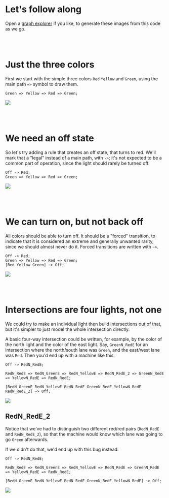 # Let's follow along

Open a [graph explorer](https://stonecypher.github.io/jssm-viz-demo/graph_explorer.html) if you like, 
to generate these images from this code as we go.



<br/><br/>

# Just the three colors

First we start with the simple three colors `Red` `Yellow` and `Green`, using the main path `=>` symbol to draw them.

```
Green => Yellow => Red => Green;
```

![](https://stonecypher.github.io/jssm-tutorial-scratch/tlsm%20gryg.png)



<br/><br/>

# We need an off state

So let's try adding a rule that creates an off state, that turns to red.  We'll mark that a "legal" instead of a main path, with `->`; it's not expected to be a common part of operation, since the light should rarely be turned off.

```
Off -> Red;
Green => Yellow => Red => Green;
```

![](https://stonecypher.github.io/jssm-tutorial-scratch/tlsm%20ogryg.png)



<br/><br/>

# We can turn on, but not back off

All colors should be able to turn off.  It should be a "forced" transition, to indicate that it is considered an extreme and generally unwanted rarity, since we should almost never do it.  Forced transitions are written with `~>`.

```
Off -> Red;
Green => Yellow => Red => Green;
[Red Yellow Green] ~> Off;
```

![](https://stonecypher.github.io/jssm-tutorial-scratch/tlsm%20ogrygo.png)



<br/><br/>

# Intersections are four lights, not one

We could try to make an individual light then build intersections out of that, but it's
simpler to just model the whole intersection directly.

A basic four-way intersection could be written, for example, by the color of the north 
light and the color of the east light.  Say, `GreenN_RedE` for an intersection where the
north/south lane was `Green`, and the east/west lane was `Red`.  Then you'd end up with
a machine like this:

```
Off -> RedN_RedE;

RedN_RedE => RedN_GreenE => RedN_YellowE => RedN_RedE_2 => GreenN_RedE => YellowN_RedE => RedN_RedE;

[RedN_GreenE RedN_YellowE RedN_RedE GreenN_RedE YellowN_RedE RedN_RedE_2] ~> Off;
```

![](https://stonecypher.github.io/jssm-tutorial-scratch/tlsm%20simple%204way%20with%20off.png)

## RedN_RedE_2

Notice that we've had to distinguish two different red/red pairs (`RedN_RedE` and `RedN_RedE_2`), so 
that the machine would know which lane was going to go `Green` afterwards.

If we didn't do that, we'd end up with this bug instead:


```
Off -> RedN_RedE;

RedN_RedE => RedN_GreenE => RedN_YellowE => RedN_RedE => GreenN_RedE => YellowN_RedE => RedN_RedE;

[RedN_GreenE RedN_YellowE RedN_RedE GreenN_RedE YellowN_RedE] ~> Off;
```

![](https://stonecypher.github.io/jssm-tutorial-scratch/tlsm%20simple%204way%20with%20off%20no%202%20bug.png)
